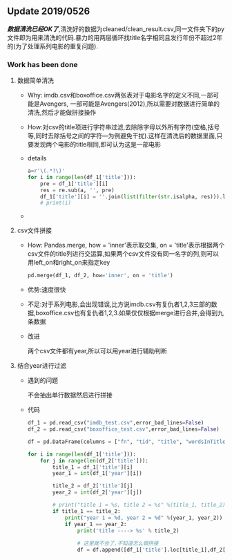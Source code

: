 ## Update 2019/0526
***数据清洗已经OK了***,清洗好的数据为cleaned/clean_result.csv,同一文件夹下的py文件即为用来清洗的代码.暴力的用两层循环找title名字相同且发行年份不超过2年的(为了处理系列电影的重复问题).

### Work has been done

1. 数据简单清洗

   - Why: imdb.csv和boxoffice.csv两张表对于电影名字的定义不同,一部可能是Avengers, 一部可能是Avengers(2012),所以需要对数据进行简单的清洗,然后才能做拼接操作

   - How:对csv的title项进行字符串过滤,去除除字母以外所有字符(空格,括号等,同时去除括号之间的字符—为例避免干扰).这样在清洗后的数据里面,只要发现两个电影的title相同,即可认为这是一部电影

   - details

     ```python
     a=r'\(.*?\)'
     for i in range(len(df_1['title'])):
         pre = df_1['title'][i]
         res = re.sub(a, '', pre)
         df_1['title'][i] = ''.join(list(filter(str.isalpha, res))).lower()
         # print(i)
     ```

     

   - 

2. csv文件拼接

   - How: Pandas.merge, how = 'inner'表示取交集, on = 'title'表示根据两个csv文件的title列进行交运算,如果两个csv文件没有同一名字的列,则可以用left_on和right_on来指定key

     ```python
     pd.merge(df_1, df_2, how='inner', on = 'title')
     ```

     

   - 优势:速度很快

   - 不足:对于系列电影,会出现错误,比方说imdb.csv有复仇者1,2,3三部的数据,boxoffice.csv也有复仇者1,2,3.如果仅仅根据merge进行合并,会得到九条数据

   - 改进

     两个csv文件都有year,所以可以用year进行辅助判断

3. 结合year进行过滤

   - 遇到的问题

     不会抽出单行数据然后进行拼接

   - 代码

     ```python
     df_1 = pd.read_csv("imdb_test.csv",error_bad_lines=False)
     df_2 = pd.read_csv("boxoffice_test.csv",error_bad_lines=False)
     
     df = pd.DataFrame(columns = ["fn", "tid", "title", "wordsInTitle","url","imdbRating","ratingCount","duration","year_x","type","nrOfWins","nrOfNominations","nrOfPhotos","nrOfNewsArticles","nrOfUserReviews","nrOfGenre","Action","Adult","Adventure","Animation","Biography","Comedy","Crime","Documentary","Drama","Family","Fantasy","FilmNoir","GameShow","History","Horror","Music","Musical","Mystery","News","RealityTV","Romance","SciFi","Short","Sport","TalkShow","Thriller","War","Western","lifetime_gross"]) #创建一个空的dataframe
     
     for i in range(len(df_1['title'])):
         for j in range(len(df_2['title'])):
             title_1 = df_1['title'][i]
             year_1 = int(df_1['year'][i])
     
             title_2 = df_2['title'][j]
             year_2 = int(df_2['year'][j])
     
             # print("title 1 = %s, title 2 = %s" %(title_1, title_2))
             if title_1 == title_2:
                 print("year 1 = %d, year 2 = %d" %(year_1, year_2))
                 if year_1 == year_2:
                     print('title ----> %s' % title_2)
                     
                     # 这里就不会了,不知道怎么做拼接
                     df = df.append([df_1['title'].loc[title_1],df_2['lifetime_gross'][j]], ignore_index= True)
     
     
     ```

     
